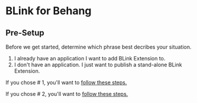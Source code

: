 <h1>BLink for Behang</h1>
<h2>Pre-Setup</h2>
<p>Before we get started, determine which phrase best decribes your situation.</p>
<ol>
    <li>I already have an application I want to add BLink Extension to.</li>
    <li>I don't have an application. I just want to publish a stand-alone BLink Extension.</li>
</ol>

<p>If you chose # 1, you'll want to <a href="https://github.com/AKiniyalocts/BLinkExtension/wiki/Adding-a-BLink-Extension-to-your-application">follow these steps.</a></p>
<p>If you chose # 2, you'll want to <a href="https://github.com/AKiniyalocts/BLinkExtension/wiki/Creating-a-stand-alone-BLink-Extension">follow these steps.</a></p>

